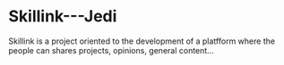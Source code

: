 # Skillink---Jedi
Skillink is a project oriented to the development of a platfform where the people can shares projects, opinions, general content...
